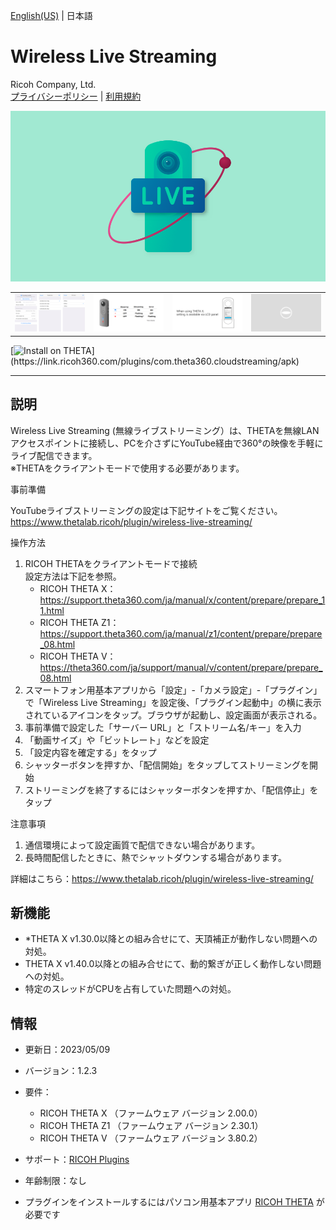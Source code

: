 [English(US)](README.md) | 日本語

# Wireless Live Streaming
Ricoh Company, Ltd.  
[プライバシーポリシー](../../README.ja.md#%E3%83%97%E3%83%A9%E3%82%A4%E3%83%90%E3%82%B7%E3%83%BC%E3%83%9D%E3%83%AA%E3%82%B7%E3%83%BC) | [利用規約](../../README.ja.md#%E5%88%A9%E7%94%A8%E8%A6%8F%E7%B4%84)

<div align="center">
 <img src="1.png">
 
 <table>
  <tr>
   <td><img src="2.png"></td>
   <td><img src="3.png"></td>
   <td><img src="4.png"></td>
   <td><img src="../../resources/common/img/noimg.png"></td>
  </tr>
 </table>
</div>

[![Install on THETA](https://assets.ricoh360.com/image/upload/v1/front/theta/install-button.svg?)](https://link.ricoh360.com/plugins/com.theta360.cloudstreaming/apk)

***

## 説明
Wireless Live Streaming (無線ライブストリーミング）は、THETAを無線LANアクセスポイントに接続し、PCを介さずにYouTube経由で360°の映像を手軽にライブ配信できます。  
※THETAをクライアントモードで使用する必要があります。  

事前準備  
  
YouTubeライブストリーミングの設定は下記サイトをご覧ください。  
https://www.thetalab.ricoh/plugin/wireless-live-streaming/  
  
操作方法  
  
1. RICOH THETAをクライアントモードで接続  
設定方法は下記を参照。  
   * RICOH THETA X：https://support.theta360.com/ja/manual/x/content/prepare/prepare_11.html
   * RICOH THETA Z1：https://support.theta360.com/ja/manual/z1/content/prepare/prepare_08.html
   * RICOH THETA V：https://theta360.com/ja/support/manual/v/content/prepare/prepare_08.html
2. スマートフォン用基本アプリから「設定」-「カメラ設定」-「プラグイン」で「Wireless Live Streaming」を設定後、「プラグイン起動中」の横に表示されているアイコンをタップ。ブラウザが起動し、設定画面が表示される。
3. 事前準備で設定した「サーバー URL」と「ストリーム名/キー」を入力
4. 「動画サイズ」や「ビットレート」などを設定
5. 「設定内容を確定する」をタップ
6. シャッターボタンを押すか、「配信開始」をタップしてストリーミングを開始
7. ストリーミングを終了するにはシャッターボタンを押すか、「配信停止」をタップ


注意事項  
1. 通信環境によって設定画質で配信できない場合があります。
2. 長時間配信したときに、熱でシャットダウンする場合があります。

詳細はこちら：https://www.thetalab.ricoh/plugin/wireless-live-streaming/

## 新機能
* *THETA X v1.30.0以降との組み合せにて、天頂補正が動作しない問題への対処。
* THETA X v1.40.0以降との組み合せにて、動的繋ぎが正しく動作しない問題への対処。
* 特定のスレッドがCPUを占有していた問題への対処。

## 情報
  * 更新日：2023/05/09
  * バージョン：1.2.3
  * 要件：
    * RICOH THETA X （ファームウェア バージョン 2.00.0）
    * RICOH THETA Z1 （ファームウェア バージョン 2.30.1）
    * RICOH THETA V （ファームウェア バージョン 3.80.2）
  * サポート：[RICOH Plugins](https://support.theta360.com/ja/)
  * 年齢制限：なし

* プラグインをインストールするにはパソコン用基本アプリ [RICOH THETA](https://theta360.com/ja/about/application/pc.html#app-detail-01) が必要です
